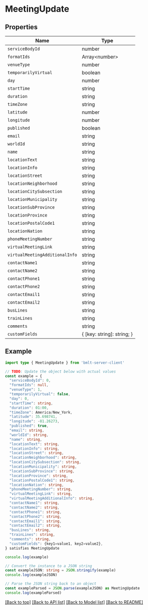 
# MeetingUpdate


## Properties

Name | Type
------------ | -------------
`serviceBodyId` | number
`formatIds` | Array&lt;number&gt;
`venueType` | number
`temporarilyVirtual` | boolean
`day` | number
`startTime` | string
`duration` | string
`timeZone` | string
`latitude` | number
`longitude` | number
`published` | boolean
`email` | string
`worldId` | string
`name` | string
`locationText` | string
`locationInfo` | string
`locationStreet` | string
`locationNeighborhood` | string
`locationCitySubsection` | string
`locationMunicipality` | string
`locationSubProvince` | string
`locationProvince` | string
`locationPostalCode1` | string
`locationNation` | string
`phoneMeetingNumber` | string
`virtualMeetingLink` | string
`virtualMeetingAdditionalInfo` | string
`contactName1` | string
`contactName2` | string
`contactPhone1` | string
`contactPhone2` | string
`contactEmail1` | string
`contactEmail2` | string
`busLines` | string
`trainLines` | string
`comments` | string
`customFields` | { [key: string]: string; }

## Example

```typescript
import type { MeetingUpdate } from 'bmlt-server-client'

// TODO: Update the object below with actual values
const example = {
  "serviceBodyId": 0,
  "formatIds": null,
  "venueType": 1,
  "temporarilyVirtual": false,
  "day": 0,
  "startTime": string,
  "duration": 01:00,
  "timeZone": America/New_York,
  "latitude": 35.698741,
  "longitude": -81.26273,
  "published": true,
  "email": string,
  "worldId": string,
  "name": string,
  "locationText": string,
  "locationInfo": string,
  "locationStreet": string,
  "locationNeighborhood": string,
  "locationCitySubsection": string,
  "locationMunicipality": string,
  "locationSubProvince": string,
  "locationProvince": string,
  "locationPostalCode1": string,
  "locationNation": string,
  "phoneMeetingNumber": string,
  "virtualMeetingLink": string,
  "virtualMeetingAdditionalInfo": string,
  "contactName1": string,
  "contactName2": string,
  "contactPhone1": string,
  "contactPhone2": string,
  "contactEmail1": string,
  "contactEmail2": string,
  "busLines": string,
  "trainLines": string,
  "comments": string,
  "customFields": {key1=value1, key2=value2},
} satisfies MeetingUpdate

console.log(example)

// Convert the instance to a JSON string
const exampleJSON: string = JSON.stringify(example)
console.log(exampleJSON)

// Parse the JSON string back to an object
const exampleParsed = JSON.parse(exampleJSON) as MeetingUpdate
console.log(exampleParsed)
```

[[Back to top]](#) [[Back to API list]](../README.md#api-endpoints) [[Back to Model list]](../README.md#models) [[Back to README]](../README.md)


